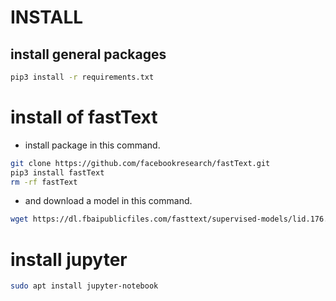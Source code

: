 # INSTALL

## install general packages
```bash
pip3 install -r requirements.txt
```

# install of fastText
- install package in this command.
```bash
git clone https://github.com/facebookresearch/fastText.git
pip3 install fastText
rm -rf fastText
```

- and download a model in this command.
```bash
wget https://dl.fbaipublicfiles.com/fasttext/supervised-models/lid.176.bin
```

# install jupyter
```bash
sudo apt install jupyter-notebook
```
